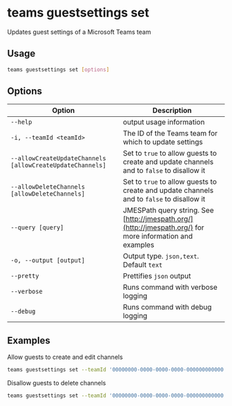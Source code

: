 # teams guestsettings set

Updates guest settings of a Microsoft Teams team

## Usage

```sh
teams guestsettings set [options]
```

## Options

Option|Description
------|-----------
`--help`|output usage information
`-i, --teamId <teamId>`|The ID of the Teams team for which to update settings
`--allowCreateUpdateChannels [allowCreateUpdateChannels]`|Set to `true` to allow guests to create and update channels and to `false` to disallow it
`--allowDeleteChannels [allowDeleteChannels]`|Set to `true` to allow guests to create and update channels and to `false` to disallow it
`--query [query]`|JMESPath query string. See [http://jmespath.org/](http://jmespath.org/) for more information and examples
`-o, --output [output]`|Output type. `json,text`. Default `text`
`--pretty`|Prettifies `json` output
`--verbose`|Runs command with verbose logging
`--debug`|Runs command with debug logging

## Examples

Allow guests to create and edit channels

```sh
teams guestsettings set --teamId '00000000-0000-0000-0000-000000000000' --allowCreateUpdateChannels true
```

Disallow guests to delete channels

```sh
teams guestsettings set --teamId '00000000-0000-0000-0000-000000000000' --allowDeleteChannels false
```